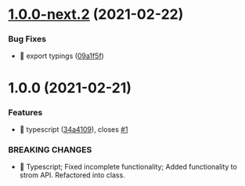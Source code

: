 # [1.0.0-next.2](https://github.com/damusix/strom/compare/v1.0.0-next.1...v1.0.0-next.2) (2021-02-22)


### Bug Fixes

* 🐛 export typings ([09a1f5f](https://github.com/damusix/strom/commit/09a1f5f08974c28cdc757df7c2927290476b23b1))

# 1.0.0 (2021-02-21)


### Features

* 🎸 typescript ([34a4109](https://github.com/damusix/strom/commit/34a4109170395c114fc1e4d531fcb4c8b8d60f90)), closes [#1](https://github.com/damusix/strom/issues/1)


### BREAKING CHANGES

* 🧨 Typescript; Fixed incomplete functionality; Added functionality to strom API. Refactored into class.
